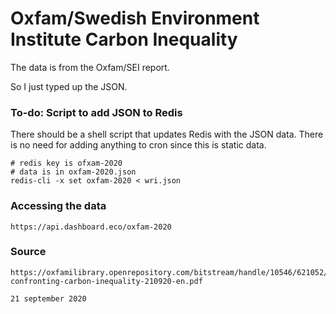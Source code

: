 # Oxfam/Swedish Environment Institute Carbon Inequality

The data is from the Oxfam/SEI report.

So I just typed up the JSON.

### To-do: Script to add JSON to Redis
There should be a shell script that updates Redis with the JSON data. There is no need for adding anything to cron since this is static data.

````
# redis key is ofxam-2020
# data is in oxfam-2020.json
redis-cli -x set oxfam-2020 < wri.json 
````
### Accessing the data
````
https://api.dashboard.eco/oxfam-2020
````

### Source
````
https://oxfamilibrary.openrepository.com/bitstream/handle/10546/621052/mb-confronting-carbon-inequality-210920-en.pdf

21 september 2020
````